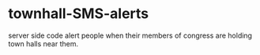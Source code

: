 # townhall-SMS-alerts
server side code alert people when their members of congress are holding town halls near them. 
